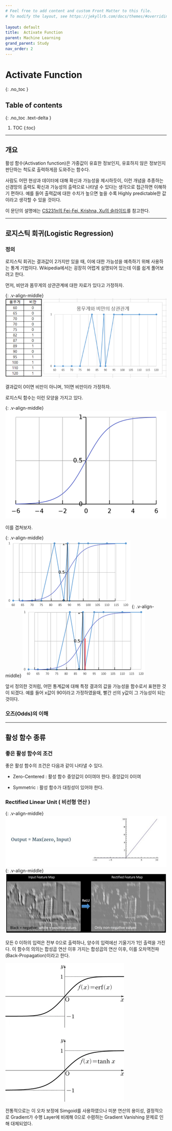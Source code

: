 ```yaml
---
# Feel free to add content and custom Front Matter to this file.
# To modify the layout, see https://jekyllrb.com/docs/themes/#overriding-theme-defaults

layout: default
title:  Activate Function
parent: Machine Learning
grand_parent: Study
nav_order: 2
---
```


# Activate Function
{: .no_toc }

## Table of contents
{: .no_toc .text-delta }

1. TOC
{:toc}

---

## 개요
 활성 함수(Activation function)은 가중값이 유효한 정보인지, 유효하지 않은 정보인지 판단하는 척도로 출력하게끔 도와주는 함수다. 

 사람도 어떤 현상과 데이터에 대해 확신과 가능성을 제시하듯이, 이런 개념을 추종하는 신경망의 출력도 확신과 가능성의 출력으로 나타낼 수 있다는 생각으로 접근하면 이해하기 편하다. 예를 들어 출력값에 대한 수치가 높으면 높을 수록 Highly predictable한 값이라고 생각할 수 있을 것이다.

 이 문단의 설명에는 [CS231n의 Fei-Fei, Krishna, Xu의 슬라이드](Resource/CS231n.pdf)를 참고한다.

---

## 로지스틱 회귀(Logistic Regression)

### 정의
로지스틱 회귀는 결과값이 2가지만 있을 때, 이에 대한 가능성을 예측하기 위해 사용하는 통계 기법이다.
Wikipedia에서는 굉장히 어렵게 설명되어 있는데 이를 쉽게 풀어보려고 한다.


먼저, 비만과 몸무게의 상관관계에 대한 자료가 있다고 가정하자.

{: .v-align-middle}
<img src="Image/Fig1.PNG"/>

결과값이 0이면 비만이 아니며, 1이면 비만이라 가정하자.

로지스틱 함수는 이런 모양을 가지고 있다.

{: .v-align-middle}
<img src="Image/Fig2.png"/>

이를 겹쳐보자.

{: .v-align-middle}
<img src="Image/Fig6.png"/>
{: .v-align-middle}
<img src="Image/Fig7.png"/>

앞서 정의한 것처럼, 어떤 통계값에 대해 특정 결과의 값을 가능성을 함수로서 표현한 것이 되겠다.
예를 들어 x값이 90이라고 가정하였을때, 빨간 선의 y값이 그 가능성이 되는 것이다.

### 오즈(Odds)의 이해

---

## 활성 함수 종류

### 좋은 활성 함수의 조건

좋은 활성 함수의 조건은 다음과 같이 나타낼 수 있다.

* Zero-Centered : 활성 함수 중앙값이 0이여야 한다.
중앙값이 0이여

* Symmetric : 활성 함수가 대칭성이 있어야 한다.

### Rectified Linear Unit ( 비선형 연산 )

{: .v-align-middle}
<img src="Image/Fig3.jpg"/>
{: .v-align-middle}
<img src="Image/Fig4.png"/>

모든 0 이하의 입력은 전부 0으로 출력하나, 양수의 입력에선 기울기가 1인 출력을 가진다. 이 함수의 의의는 합성곱 연산 이후 가지는 합성곱의 연산 이후, 이를 오차역전파(Back-Propagation)이라고 한다.

<img src="Image/Fig5.jpg"/>

전통적으로는 이 오차 보정에 Simgoid를 사용하였으나 미분 연산의 용이성, 결정적으로 Gradient가 수행 Layer에 비례해 0으로 수렴하는 Gradient Vanishing 문제로 인해 대체되었다.

